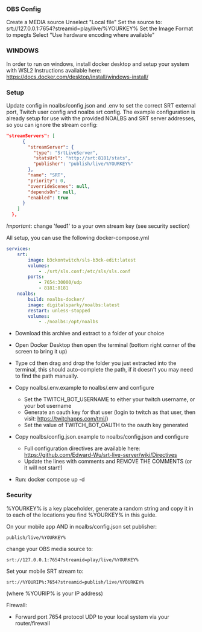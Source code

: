 ### OBS Config

Create a MEDIA source
Unselect "Local file"
Set the source to: srt://127.0.0.1:7654?streamid=play/live/%YOURKEY%
Set the Image Format to mpegts
Select "Use hardware encoding where available"

### WINDOWS
In order to run on windows, install docker desktop and setup your system with WSL2
Instructions available here: https://docs.docker.com/desktop/install/windows-install/

### Setup

Update config in noalbs/config.json and .env to set the correct SRT external port, Twitch user config and noalbs srt config.
The example configuration is already setup for use with the provided NOALBS and SRT server addresses, so you can ignore the stream config:

```json
"streamServers": [
      {
        "streamServer": {
          "type": "SrtLiveServer",
          "statsUrl": "http://srt:8181/stats",
          "publisher": "publish/live/%YOURKEY%"
        },
        "name": "SRT",
        "priority": 0,
        "overrideScenes": null,
        "dependsOn": null,
        "enabled": true
      }
    ]
  },
```
*Important*: change 'feed1' to a your own stream key (see security section)

All setup, you can use the following docker-compose.yml

```yaml
services:
    srt:
        image: b3ckontwitch/sls-b3ck-edit:latest
        volumes:
            - ./srt/sls.conf:/etc/sls/sls.conf
        ports:
            - 7654:30000/udp
            - 8181:8181
    noalbs:
        build: noalbs-docker/
        image: digitalsparky/noalbs:latest
        restart: unless-stopped
        volumes:
            - ./noalbs:/opt/noalbs
```

- Download this archive and extract to a folder of your choice
- Open Docker Desktop then open the terminal (bottom right corner of the screen to bring it up)
- Type cd then drag and drop the folder you just extracted into the terminal, this should auto-complete the path, if it doesn't you may need to find the path manually.
- Copy noalbs/.env.example to noalbs/.env and configure
  - Set the TWITCH_BOT_USERNAME to either your twitch username, or your bot username
  - Generate an oauth key for that user (login to twitch as that user, then visit:  https://twitchapps.com/tmi/)
  - Set the value of TWITCH_BOT_OAUTH to the oauth key generated
- Copy noalbs/config.json.example to noalbs/config.json and configure
  - Full configuration directives are available here: https://github.com/Edward-Wu/srt-live-server/wiki/Directives
  - Update the lines with comments and REMOVE THE COMMENTS (or it will not start!)

- Run: docker compose up -d


### Security

%YOURKEY% is a key placeholder, generate a random string and copy it in to each of the locations you find %YOURKEY% in this guide.

On your mobile app AND in noalbs/config.json set publisher:

```
publish/live/%YOURKEY%
```

change your OBS media source to:

```
srt://127.0.0.1:7654?streamid=play/live/%YOURKEY%
```

Set your mobile SRT stream to:

```
srt://%YOURIP%:7654?streamid=publish/live/%YOURKEY%
```

(where %YOURIP% is your IP address)

Firewall:

- Forward port 7654 protocol UDP to your local system via your router/firewall